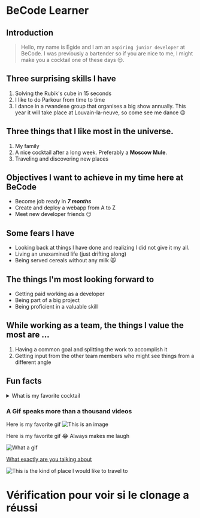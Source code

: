 # BeCode Learner

## Introduction

> Hello, my name is Egide and l am an `aspiring junior developer` at BeCode. I was previously a bartender so if you are nice to me, l might make you a cocktail one of these days 😌.

## Three surprising skills l have

1. Solving the Rubik's cube in 15 seconds
2. I like to do Parkour from time to time
3. I dance in a rwandese group that organises a big show annually. This year it will take place at Louvain-la-neuve, so come see me dance 😉

## Three things that l like most in the universe.

1. My family
2. A nice cocktail after a long week. Preferably a **Moscow Mule**.
3. Traveling and discovering new places

## Objectives l want to achieve in my time here at BeCode

- Become job ready in **_7 months_**
- Create and deploy a webapp from A to Z
- Meet new developer friends 😏

## Some fears l have

- Looking back at things l have done and realizing l did not give it my all.
- Living an unexamined life (just drifting along)
- Being served cereals without any milk 🙀

## The things l'm most looking forward to

- Getting paid working as a developer
- Being part of a big project
- Being proficient in a valuable skill

## While working as a team, the things l value the most are ...

1. Having a common goal and splitting the work to accomplish it
2. Getting input from the other team members who might see things from a different angle

## Fun facts

<details>
    <summary>
        What is my favorite cocktail
    </summary>
        A Moscow mule
</details>

### A Gif speaks more than a thousand videos

Here is my favorite gif
![This is an image](https://i.ibb.co/FKkDQFM/confused-girl.gif)

Here is my favorite gif 😂 Always makes me laugh

![What a gif](https://i.ibb.co/FKkDQFM/confused-girl.gif)

[What exactly are you talking about](https://media.giphy.com/media/AfXPYfexaPjPsEdsUz/giphy.gif)

![This is the kind of place l would like to travel to](https://i.ibb.co/v3cqCQ5/pexels-michael-block-3225528.jpg)

# Vérification pour voir si le clonage a réussi
